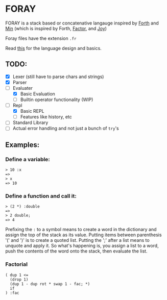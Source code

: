 # FORAY

FORAY is a stack based or concatenative langauge inspired by [Forth](http://www.forth.org/) and [Min](https://min-lang.org/) (which is inspired by Forth, [Factor](https://factorcode.org/), and [Joy](http://www.kevinalbrecht.com/code/joy-mirror/joy.html))

Foray files have the extension `.fr`

Read [this](./FORAY.md) for the language design and basics.

## TODO:

- [x] Lexer (still have to parse chars and strings)
- [x] Parser
- [ ] Evaluater
  - [x] Basic Evaluation
  - [ ] Builtin operator functionality (WIP)
- [ ] Repl
  - [x] Basic REPL
  - [ ] Features like history, etc
- [ ] Standard Library
- [ ] Actual error handling and not just a bunch of `try`'s

## Examples:

### Define a variable:

```
> 10 :x
=>
> x
=> 10
```

### Define a function and call it:

```
> (2 *) :double
=>
> 2 double;
=> 4
```

Prefixing the `:` to a symbol means to create a word in the dictionary and assign the top of the stack as its value.
Putting items between parenthesis '(' and ')' is to create a quoted list. Putting the ';' after a list means to unquote and apply it.
So what's happening is, you assign a list to a word, push the contents of the word onto the stack, then evaluate the list.

### Factorial

```
( dup 1 <= 
  (drop 1)
  (dup 1 - dup rot * swap 1 - fac; *)
  if
) :fac
```
